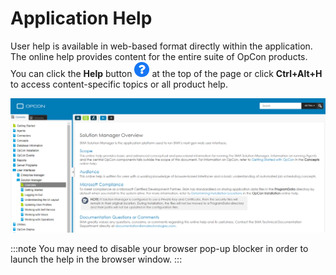 # Application Help

User help is available in web-based format directly within the application. The online help provides content for the entire suite of OpCon products. You can click the **Help** button ![Help Button](../../../Resources/Images/SM/Help-Button.png "Help Button") at the top of the page or click **Ctrl+Alt+H** to access content-specific topics or all product help.

![Solution Manager Web-based Product Help](../../../Resources/Images/SM/SMWeb-basedHelp.png "Solution Manager Web-based Product Help")

:::note
You may need to disable your browser pop-up blocker in order to launch the help in the browser window.
:::
